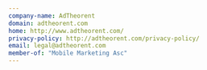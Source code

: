 ```yaml
---
company-name: AdTheorent
domain: adtheorent.com
home: http://www.adtheorent.com/
privacy-policy: http://adtheorent.com/privacy-policy/
email: legal@adtheorent.com
member-of: "Mobile Marketing Asc"
---
```




